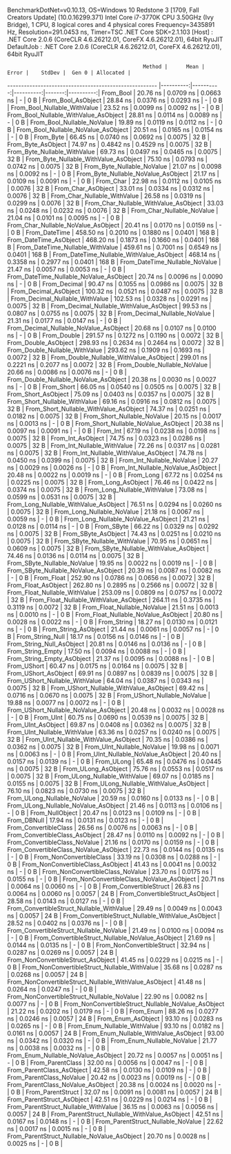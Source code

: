 
BenchmarkDotNet=v0.10.13, OS=Windows 10 Redstone 3 [1709, Fall Creators Update] (10.0.16299.371)
Intel Core i7-3770K CPU 3.50GHz (Ivy Bridge), 1 CPU, 8 logical cores and 4 physical cores
Frequency=3435891 Hz, Resolution=291.0453 ns, Timer=TSC
.NET Core SDK=2.1.103
  [Host]     : .NET Core 2.0.6 (CoreCLR 4.6.26212.01, CoreFX 4.6.26212.01), 64bit RyuJIT
  DefaultJob : .NET Core 2.0.6 (CoreCLR 4.6.26212.01, CoreFX 4.6.26212.01), 64bit RyuJIT


                                                Method |      Mean |     Error |    StdDev |  Gen 0 | Allocated |
------------------------------------------------------ |----------:|----------:|----------:|-------:|----------:|
                                             From_Bool |  20.76 ns | 0.0709 ns | 0.0663 ns |      - |       0 B |
                                    From_Bool_AsObject |  28.84 ns | 0.0376 ns | 0.0293 ns |      - |       0 B |
                          From_Bool_Nullable_WithValue |  23.52 ns | 0.0099 ns | 0.0092 ns |      - |       0 B |
                 From_Bool_Nullable_WithValue_AsObject |  28.81 ns | 0.0114 ns | 0.0089 ns |      - |       0 B |
                            From_Bool_Nullable_NoValue |  19.89 ns | 0.0119 ns | 0.0112 ns |      - |       0 B |
                   From_Bool_Nullable_NoValue_AsObject |  20.51 ns | 0.0165 ns | 0.0154 ns |      - |       0 B |
                                             From_Byte |  66.45 ns | 0.0740 ns | 0.0692 ns | 0.0075 |      32 B |
                                    From_Byte_AsObject |  74.97 ns | 0.4842 ns | 0.4529 ns | 0.0075 |      32 B |
                          From_Byte_Nullable_WithValue |  69.73 ns | 0.0497 ns | 0.0465 ns | 0.0075 |      32 B |
                 From_Byte_Nullable_WithValue_AsObject |  75.10 ns | 0.0793 ns | 0.0742 ns | 0.0075 |      32 B |
                            From_Byte_Nullable_NoValue |  21.07 ns | 0.0098 ns | 0.0092 ns |      - |       0 B |
                   From_Byte_Nullable_NoValue_AsObject |  21.17 ns | 0.0109 ns | 0.0091 ns |      - |       0 B |
                                             From_Char |  22.98 ns | 0.0112 ns | 0.0105 ns | 0.0076 |      32 B |
                                    From_Char_AsObject |  33.01 ns | 0.0334 ns | 0.0312 ns | 0.0076 |      32 B |
                          From_Char_Nullable_WithValue |  26.58 ns | 0.0319 ns | 0.0299 ns | 0.0076 |      32 B |
                 From_Char_Nullable_WithValue_AsObject |  33.03 ns | 0.0248 ns | 0.0232 ns | 0.0076 |      32 B |
                            From_Char_Nullable_NoValue |  21.04 ns | 0.0101 ns | 0.0095 ns |      - |       0 B |
                   From_Char_Nullable_NoValue_AsObject |  20.41 ns | 0.0170 ns | 0.0159 ns |      - |       0 B |
                                         From_DateTime | 458.50 ns | 0.2010 ns | 0.1880 ns | 0.0401 |     168 B |
                                From_DateTime_AsObject | 468.20 ns | 0.1873 ns | 0.1660 ns | 0.0401 |     168 B |
                      From_DateTime_Nullable_WithValue | 459.61 ns | 0.7001 ns | 0.6549 ns | 0.0401 |     168 B |
             From_DateTime_Nullable_WithValue_AsObject | 468.14 ns | 0.3358 ns | 0.2977 ns | 0.0401 |     168 B |
                        From_DateTime_Nullable_NoValue |  21.47 ns | 0.0057 ns | 0.0053 ns |      - |       0 B |
               From_DateTime_Nullable_NoValue_AsObject |  20.74 ns | 0.0096 ns | 0.0090 ns |      - |       0 B |
                                          From_Decimal |  90.47 ns | 0.1055 ns | 0.0986 ns | 0.0075 |      32 B |
                                 From_Decimal_AsObject | 100.32 ns | 0.0521 ns | 0.0487 ns | 0.0075 |      32 B |
                       From_Decimal_Nullable_WithValue | 102.53 ns | 0.0328 ns | 0.0291 ns | 0.0075 |      32 B |
              From_Decimal_Nullable_WithValue_AsObject |  99.53 ns | 0.0807 ns | 0.0755 ns | 0.0075 |      32 B |
                         From_Decimal_Nullable_NoValue |  21.31 ns | 0.0177 ns | 0.0147 ns |      - |       0 B |
                From_Decimal_Nullable_NoValue_AsObject |  20.68 ns | 0.0107 ns | 0.0100 ns |      - |       0 B |
                                           From_Double | 291.57 ns | 0.1272 ns | 0.1190 ns | 0.0072 |      32 B |
                                  From_Double_AsObject | 298.93 ns | 0.2634 ns | 0.2464 ns | 0.0072 |      32 B |
                        From_Double_Nullable_WithValue | 293.62 ns | 0.1909 ns | 0.1693 ns | 0.0072 |      32 B |
               From_Double_Nullable_WithValue_AsObject | 299.01 ns | 0.2221 ns | 0.2077 ns | 0.0072 |      32 B |
                          From_Double_Nullable_NoValue |  20.66 ns | 0.0086 ns | 0.0076 ns |      - |       0 B |
                 From_Double_Nullable_NoValue_AsObject |  20.38 ns | 0.0030 ns | 0.0027 ns |      - |       0 B |
                                            From_Short |  66.05 ns | 0.0540 ns | 0.0505 ns | 0.0075 |      32 B |
                                   From_Short_AsObject |  75.09 ns | 0.0403 ns | 0.0357 ns | 0.0075 |      32 B |
                         From_Short_Nullable_WithValue |  69.16 ns | 0.0916 ns | 0.0812 ns | 0.0075 |      32 B |
                From_Short_Nullable_WithValue_AsObject |  74.37 ns | 0.0251 ns | 0.0182 ns | 0.0075 |      32 B |
                           From_Short_Nullable_NoValue |  20.15 ns | 0.0017 ns | 0.0013 ns |      - |       0 B |
                  From_Short_Nullable_NoValue_AsObject |  20.38 ns | 0.0097 ns | 0.0091 ns |      - |       0 B |
                                              From_Int |  67.19 ns | 0.0238 ns | 0.0198 ns | 0.0075 |      32 B |
                                     From_Int_AsObject |  74.75 ns | 0.0323 ns | 0.0286 ns | 0.0075 |      32 B |
                           From_Int_Nullable_WithValue |  72.26 ns | 0.0317 ns | 0.0281 ns | 0.0075 |      32 B |
                  From_Int_Nullable_WithValue_AsObject |  74.78 ns | 0.0450 ns | 0.0399 ns | 0.0075 |      32 B |
                             From_Int_Nullable_NoValue |  20.27 ns | 0.0029 ns | 0.0026 ns |      - |       0 B |
                    From_Int_Nullable_NoValue_AsObject |  20.48 ns | 0.0022 ns | 0.0019 ns |      - |       0 B |
                                             From_Long |  67.72 ns | 0.0254 ns | 0.0225 ns | 0.0075 |      32 B |
                                    From_Long_AsObject |  76.46 ns | 0.0422 ns | 0.0374 ns | 0.0075 |      32 B |
                          From_Long_Nullable_WithValue |  73.08 ns | 0.0599 ns | 0.0531 ns | 0.0075 |      32 B |
                 From_Long_Nullable_WithValue_AsObject |  76.51 ns | 0.0294 ns | 0.0260 ns | 0.0075 |      32 B |
                            From_Long_Nullable_NoValue |  21.18 ns | 0.0067 ns | 0.0059 ns |      - |       0 B |
                   From_Long_Nullable_NoValue_AsObject |  21.21 ns | 0.0128 ns | 0.0114 ns |      - |       0 B |
                                            From_SByte |  66.22 ns | 0.0329 ns | 0.0292 ns | 0.0075 |      32 B |
                                   From_SByte_AsObject |  74.43 ns | 0.0251 ns | 0.0210 ns | 0.0075 |      32 B |
                         From_SByte_Nullable_WithValue |  70.95 ns | 0.0651 ns | 0.0609 ns | 0.0075 |      32 B |
                From_SByte_Nullable_WithValue_AsObject |  74.46 ns | 0.0136 ns | 0.0114 ns | 0.0075 |      32 B |
                           From_SByte_Nullable_NoValue |  19.95 ns | 0.0022 ns | 0.0019 ns |      - |       0 B |
                  From_SByte_Nullable_NoValue_AsObject |  20.39 ns | 0.0087 ns | 0.0082 ns |      - |       0 B |
                                            From_Float | 252.90 ns | 0.0786 ns | 0.0656 ns | 0.0072 |      32 B |
                                   From_Float_AsObject | 262.80 ns | 0.2895 ns | 0.2566 ns | 0.0072 |      32 B |
                         From_Float_Nullable_WithValue | 253.09 ns | 0.0809 ns | 0.0757 ns | 0.0072 |      32 B |
                From_Float_Nullable_WithValue_AsObject | 264.11 ns | 0.3735 ns | 0.3119 ns | 0.0072 |      32 B |
                           From_Float_Nullable_NoValue |  21.51 ns | 0.0013 ns | 0.0010 ns |      - |       0 B |
                  From_Float_Nullable_NoValue_AsObject |  20.80 ns | 0.0028 ns | 0.0022 ns |      - |       0 B |
                                           From_String |  18.27 ns | 0.0130 ns | 0.0121 ns |      - |       0 B |
                                  From_String_AsObject |  21.44 ns | 0.0061 ns | 0.0057 ns |      - |       0 B |
                                      From_String_Null |  18.17 ns | 0.0156 ns | 0.0146 ns |      - |       0 B |
                             From_String_Null_AsObject |  20.81 ns | 0.0146 ns | 0.0136 ns |      - |       0 B |
                                     From_String_Empty |  17.50 ns | 0.0094 ns | 0.0088 ns |      - |       0 B |
                            From_String_Empty_AsObject |  21.37 ns | 0.0095 ns | 0.0088 ns |      - |       0 B |
                                           From_UShort |  60.47 ns | 0.0175 ns | 0.0164 ns | 0.0075 |      32 B |
                                  From_UShort_AsObject |  69.91 ns | 0.0897 ns | 0.0839 ns | 0.0075 |      32 B |
                        From_UShort_Nullable_WithValue |  64.04 ns | 0.0387 ns | 0.0343 ns | 0.0075 |      32 B |
               From_UShort_Nullable_WithValue_AsObject |  69.42 ns | 0.0716 ns | 0.0670 ns | 0.0075 |      32 B |
                          From_UShort_Nullable_NoValue |  19.88 ns | 0.0077 ns | 0.0072 ns |      - |       0 B |
                 From_UShort_Nullable_NoValue_AsObject |  20.48 ns | 0.0032 ns | 0.0028 ns |      - |       0 B |
                                             From_UInt |  60.75 ns | 0.0690 ns | 0.0539 ns | 0.0075 |      32 B |
                                    From_UInt_AsObject |  69.87 ns | 0.0408 ns | 0.0362 ns | 0.0075 |      32 B |
                          From_UInt_Nullable_WithValue |  63.36 ns | 0.0257 ns | 0.0240 ns | 0.0075 |      32 B |
                 From_UInt_Nullable_WithValue_AsObject |  70.35 ns | 0.0386 ns | 0.0362 ns | 0.0075 |      32 B |
                            From_UInt_Nullable_NoValue |  19.98 ns | 0.0071 ns | 0.0063 ns |      - |       0 B |
                   From_UInt_Nullable_NoValue_AsObject |  20.40 ns | 0.0157 ns | 0.0139 ns |      - |       0 B |
                                            From_ULong |  65.48 ns | 0.0476 ns | 0.0445 ns | 0.0075 |      32 B |
                                   From_ULong_AsObject |  75.76 ns | 0.0553 ns | 0.0517 ns | 0.0075 |      32 B |
                         From_ULong_Nullable_WithValue |  69.07 ns | 0.0185 ns | 0.0155 ns | 0.0075 |      32 B |
                From_ULong_Nullable_WithValue_AsObject |  76.10 ns | 0.0823 ns | 0.0730 ns | 0.0075 |      32 B |
                           From_ULong_Nullable_NoValue |  20.59 ns | 0.0160 ns | 0.0133 ns |      - |       0 B |
                  From_ULong_Nullable_NoValue_AsObject |  21.46 ns | 0.0113 ns | 0.0106 ns |      - |       0 B |
                                       From_NullObject |  20.47 ns | 0.0123 ns | 0.0109 ns |      - |       0 B |
                                           From_DBNull |  17.94 ns | 0.0131 ns | 0.0123 ns |      - |       0 B |
                                 From_ConvertibleClass |  26.56 ns | 0.0076 ns | 0.0063 ns |      - |       0 B |
                        From_ConvertibleClass_AsObject |  28.47 ns | 0.0110 ns | 0.0092 ns |      - |       0 B |
                         From_ConvertibleClass_NoValue |  21.16 ns | 0.0170 ns | 0.0159 ns |      - |       0 B |
                From_ConvertibleClass_NoValue_AsObject |  22.73 ns | 0.0144 ns | 0.0135 ns |      - |       0 B |
                              From_NonConvertibleClass |  33.19 ns | 0.0308 ns | 0.0288 ns |      - |       0 B |
                     From_NonConvertibleClass_AsObject |  41.43 ns | 0.0041 ns | 0.0032 ns |      - |       0 B |
                      From_NonConvertibleClass_NoValue |  23.70 ns | 0.0175 ns | 0.0155 ns |      - |       0 B |
             From_NonConvertibleClass_NoValue_AsObject |  20.71 ns | 0.0064 ns | 0.0060 ns |      - |       0 B |
                                From_ConvertibleStruct |  26.83 ns | 0.0064 ns | 0.0060 ns | 0.0057 |      24 B |
                       From_ConvertibleStruct_AsObject |  28.58 ns | 0.0143 ns | 0.0127 ns |      - |       0 B |
             From_ConvertibleStruct_Nullable_WithValue |  29.49 ns | 0.0049 ns | 0.0043 ns | 0.0057 |      24 B |
    From_ConvertibleStruct_Nullable_WithValue_AsObject |  28.52 ns | 0.0402 ns | 0.0376 ns |      - |       0 B |
               From_ConvertibleStruct_Nullable_NoValue |  21.49 ns | 0.0100 ns | 0.0094 ns |      - |       0 B |
      From_ConvertibleStruct_Nullable_NoValue_AsObject |  21.69 ns | 0.0144 ns | 0.0135 ns |      - |       0 B |
                             From_NonConvertibleStruct |  32.94 ns | 0.0287 ns | 0.0269 ns | 0.0057 |      24 B |
                    From_NonConvertibleStruct_AsObject |  41.45 ns | 0.0229 ns | 0.0215 ns |      - |       0 B |
          From_NonConvertibleStruct_Nullable_WithValue |  35.68 ns | 0.0287 ns | 0.0268 ns | 0.0057 |      24 B |
 From_NonConvertibleStruct_Nullable_WithValue_AsObject |  41.48 ns | 0.0264 ns | 0.0247 ns |      - |       0 B |
            From_NonConvertibleStruct_Nullable_NoValue |  22.90 ns | 0.0082 ns | 0.0077 ns |      - |       0 B |
   From_NonConvertibleStruct_Nullable_NoValue_AsObject |  21.22 ns | 0.0202 ns | 0.0179 ns |      - |       0 B |
                                             From_Enum |  88.26 ns | 0.0277 ns | 0.0246 ns | 0.0057 |      24 B |
                                    From_Enum_AsObject |  93.10 ns | 0.0283 ns | 0.0265 ns |      - |       0 B |
                          From_Enum_Nullable_WithValue |  93.10 ns | 0.0182 ns | 0.0161 ns | 0.0057 |      24 B |
                 From_Enum_Nullable_WithValue_AsObject |  93.00 ns | 0.0342 ns | 0.0320 ns |      - |       0 B |
                            From_Enum_Nullable_NoValue |  21.77 ns | 0.0038 ns | 0.0032 ns |      - |       0 B |
                   From_Enum_Nullable_NoValue_AsObject |  20.72 ns | 0.0057 ns | 0.0051 ns |      - |       0 B |
                                      From_ParentClass |  32.00 ns | 0.0056 ns | 0.0047 ns |      - |       0 B |
                             From_ParentClass_AsObject |  42.58 ns | 0.0130 ns | 0.0109 ns |      - |       0 B |
                              From_ParentClass_NoValue |  20.42 ns | 0.0023 ns | 0.0019 ns |      - |       0 B |
                     From_ParentClass_NoValue_AsObject |  20.38 ns | 0.0024 ns | 0.0020 ns |      - |       0 B |
                                     From_ParentStruct |  32.07 ns | 0.0091 ns | 0.0081 ns | 0.0057 |      24 B |
                            From_ParentStruct_AsObject |  42.51 ns | 0.0229 ns | 0.0214 ns |      - |       0 B |
                  From_ParentStruct_Nullable_WithValue |  36.15 ns | 0.0063 ns | 0.0056 ns | 0.0057 |      24 B |
         From_ParentStruct_Nullable_WithValue_AsObject |  42.51 ns | 0.0167 ns | 0.0148 ns |      - |       0 B |
                    From_ParentStruct_Nullable_NoValue |  22.62 ns | 0.0017 ns | 0.0015 ns |      - |       0 B |
           From_ParentStruct_Nullable_NoValue_AsObject |  20.70 ns | 0.0028 ns | 0.0025 ns |      - |       0 B |
